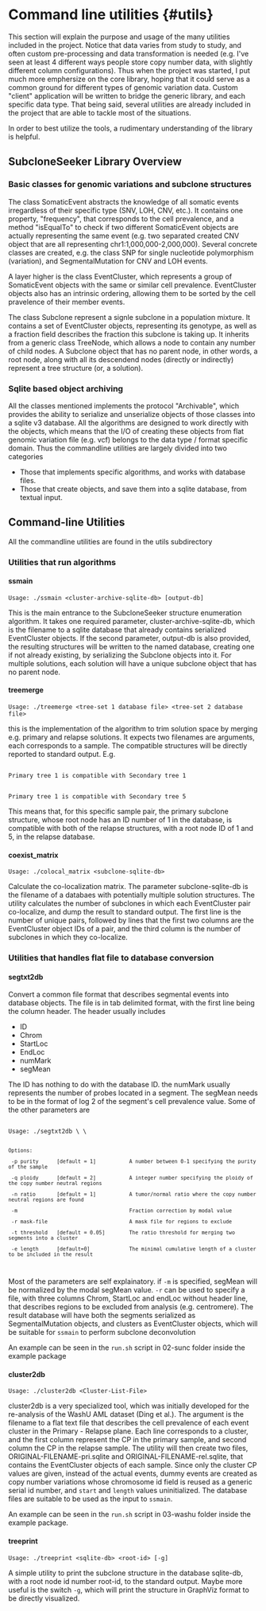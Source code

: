 Command line utilities {#utils}
===============================

This section will explain the purpose and usage of the many utilities included in the project. Notice that data varies from study to study, and often custom pre-processing and data transformation is needed (e.g. I've seen at least 4 different ways people store copy number data, with slightly different column configurations). Thus when the project was started, I put much more emphersize on the core library, hoping that it could serve as a common ground for different types of genomic variation data. Custom "client" application will be written to bridge the generic library, and each specific data type. That being said, several utilities are already included in the project that are able to tackle most of the situations.

In order to best utilize the tools, a rudimentary understanding of the library is helpful. 

SubcloneSeeker Library Overview
-------------------------------

### Basic classes for genomic variations and subclone structures

The class SomaticEvent abstracts the knowledge of all somatic events irregardless of their specific type (SNV, LOH, CNV, etc.). It contains one property, "frequency", that corresponds to the cell prevalence, and a method "isEqualTo" to check if two different SomaticEvent objects are actually representing the same event (e.g. two separated created CNV object that are all representing chr1:1,000,000-2,000,000). Several concrete classes are created, e.g. the class SNP for single nucleotide polymorphism (variation), and SegmentalMutation for CNV and LOH events.

A layer higher is the class EventCluster, which represents a group of SomaticEvent objects with the same or similar cell prevalence. EventCluster objects also has an intrinsic ordering, allowing them to be sorted by the cell pravelence of their member events. 

The class Subclone represent a signle subclone in a population mixture. It contains a set of EventCluster objects, representing its genotype, as well as a fraction field describes the fraction this subclone is taking up. It inherits from a generic class TreeNode, which allows a node to contain any number of child nodes. A Subclone object that has no parent node, in other words, a root node, along with all its descendend nodes (directly or indirectly) represent a tree structure (or, a solution). 

### Sqlite based object archiving

All the classes mentioned implements the protocol "Archivable", which provides the ability to serialize and unserialize objects of those classes into a sqlite v3 database. All the algorithms are designed to work directly with the objects, which means that the I/O of creating these objects from flat genomic variation file (e.g. vcf) belongs to the data type / format specific domain. Thus the commandline utilities are largely divided into two categories
  * Those that implements specific algorithms, and works with database files.
  * Those that create objects, and save them into a sqlite database, from textual input.

Command-line Utilities
----------------------

All the commandline utilities are found in the utils subdirectory

### Utilities that run algorithms
#### ssmain

`Usage: ./ssmain <cluster-archive-sqlite-db> [output-db]`

This is the main entrance to the SubcloneSeeker structure enumeration algorithm. It takes one required parameter, cluster-archive-sqlite-db, which is the filename to a sqlite database that already contains serialized EventCluster objects. If the second parameter, output-db is also provided, the resulting structures will be written to the named database, creating one if not already existing, by serializing the Subclone objects into it. For multiple solutions, each solution will have a unique subclone object that has no parent node. 

#### treemerge

`Usage: ./treemerge <tree-set 1 database file> <tree-set 2 database file>`

this is the implementation of the algorithm to trim solution space by merging e.g. primary and relapse solutions. It expects two filenames are arguments, each corresponds to a sample. The compatible structures will be directly reported to standard output. E.g.

<code>
Primary tree 1 is compatible with Secondary tree 1

Primary tree 1 is compatible with Secondary tree 5
</code>

This means that, for this specific sample pair, the primary subclone structure, whose root node has an ID number of 1 in the database, is compatible with both of the relapse structures, with a root node ID of 1 and 5, in the relapse database.

#### coexist_matrix

`Usage: ./colocal_matrix <subclone-sqlite-db>`

Calculate the co-localization matrix. The parameter subclone-sqlite-db is the filename of a databaes with potentially multiple solution structures. The utility calculates the number of subclones in which each EventCluster pair co-localize, and dump the result to standard output. The first line is the number of unique pairs, followed by lines that the first two columns are the EventCluster object IDs of a pair, and the third column is the number of subclones in which they co-localize.

### Utilities that handles flat file to database conversion
#### segtxt2db

Convert a common file format that describes segmental events into database objects. The file is in tab delimited format, with the first line being the column header. The header usually includes
  * ID
  * Chrom
  * StartLoc
  * EndLoc
  * numMark
  * segMean

The ID has nothing to do with the database ID. the numMark usually represents the number of probes located in a segment. The segMean needs to be in the format of log 2 of the segment's cell prevalence value. Some of the other parameters are

<code>
Usage: ./segtxt2db \<seg.txt file\> \<result database\>

    Options: 

     -p purity      [default = 1]           A number between 0-1 specifying the purity of the sample

     -q ploidy      [default = 2]           A integer number specifying the ploidy of the copy number neutral regions

     -n ratio       [default = 1]           A tumor/normal ratio where the copy number neutral regions are found

     -m                                     Fraction correction by modal value

     -r mask-file                           A mask file for regions to exclude

     -t threshold   [default = 0.05]        The ratio threshold for merging two segments into a cluster

     -e length      [default=0]             The minimal cumulative length of a cluster to be included in the result
</code>

Most of the parameters are self explainatory. if `-m` is specified, segMean will be normalized by the modal segMean value. `-r` can be used to specify a file, with three columns Chrom, StartLoc and endLoc without header line, that describes regions to be excluded from analysis (e.g. centromere). The result database will have both the segments serialized as SegmentalMutation objects, and clusters as EventCluster objects, which will be suitable for `ssmain` to perform subclone deconvolution

An example can be seen in the `run.sh` script in 02-sunc folder inside the example package

#### cluster2db

`Usage: ./cluster2db <Cluster-List-File>`

cluster2db is a very specialized tool, which was initially developed for the re-analysis of the WashU AML dataset (Ding et al.). The argument is the filename to a flat text file that describes the cell prevalence of each event cluster in the Primary - Relapse plane. Each line corresponds to a cluster, and the first column represent the CP in the primary sample, and second column the CP in the relapse sample. The utility will then create two files, ORIGINAL-FILENAME-pri.sqlite and ORIGINAL-FILENAME-rel.sqlite, that contains the EventCluster objects of each sample. Since only the cluster CP values are given, instead of the actual events, dummy events are created as copy number variations whose chromosome id field is reused as a generic serial id number, and `start` and `length` values uninitialized. The database files are suitable to be used as the input to `ssmain`.

An example can be seen in the `run.sh` script in 03-washu folder inside the example package.

#### treeprint

`Usage: ./treeprint <sqlite-db> <root-id> [-g]`

A simple utility to print the subclone structure in the database sqlite-db, with a root node id number root-id, to the standard output. Maybe more useful is the switch `-g`, which will print the structure in GraphViz format to be directly visualized.
